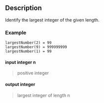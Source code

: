 ## Description

Identify the largest integer of the given length.

### Example

    largestNumber(2) = 99
    largestNumber(9) = 999999999
    largestNumber(1) = 99

#### **input** integer n

>positive integer

#### **output** integer

>largest integer of length n
